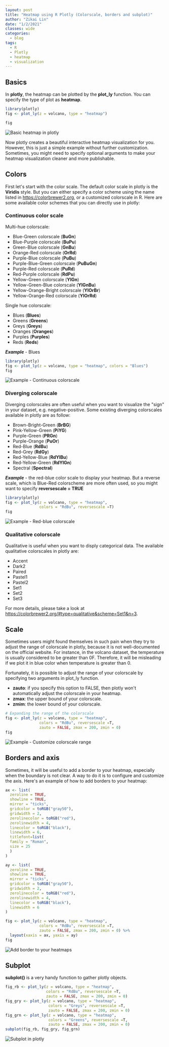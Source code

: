 ```yaml
---
layout: post
title: "Heatmap using R Plotly (Colorscale, borders and subplot)"
author: "Zikai Lin"
date: "1/2/2021"
classes: wide
categories:
  - blog
tags:
  - R
  - Plotly
  - heatmap
  - visualization
---
```




## Basics

In **plotly**, the heatmap can be plotted by the **plot_ly** function. You can specify the type of plot as **heatmap**.

```r
library(plotly)
fig <- plot_ly(z = volcano, type = "heatmap")

fig
```

![Basic heatmap in plotly](/ziklin/assets/images/2020-01-02-heatmap/fig1.png)

Now plotly creates a beautiful interactive heatmap visualization for you. However, this is just a simple example without further customization. Sometimes, you might need to specify optional arguments to make your heatmap visualization cleaner and more publishable.

## Colors
First let's start with the color scale. The default color scale in plotly is the **Viridis** style. But you can either specify a color scheme using the name listed in <https://colorbrewer2.org>, or a customized colorscale in R. Here are some available color schemes that you can directly use in plotly:

### Continuous color scale

Multi-hue colorscale:

- Blue-Green colorscale (**BuGn**)
- Blue-Purple colorscale (**BuPu**)
- Green-Blue colorscale (**GnBu**)
- Orange-Red colorscale (**OrRd**)
- Purple-Blue colorscale (**PuBu**)
- Purple-Blue-Green colorscale (**PuBuGn**)
- Purple-Red colorscale (**PuRd**)
- Red-Purple colorscale (**RdPu**)
- Yellow-Green colorscale (**YlGn**)
- Yellow-Green-Blue colorscale (**YlGnBu**)
- Yellow-Orange-Bright colorscale (**YlOrBr**)
- Yellow-Orange-Red colorscale (**YlOrRd**)

Single hue colorscale:

- Blues (**Blues**)
- Greens (**Greens**)
- Greys (**Greys**)
- Oranges (**Oranges**)
- Purples (**Purples**)
- Reds (**Reds**)

***Example*** - Blues

```r
library(plotly)
fig <- plot_ly(z = volcano, type = "heatmap", colors = "Blues")
fig
```

![Example - Continuous colorscale](/ziklin/assets/images/2020-01-02-heatmap/fig2.png)



### Diverging colorscale

Diverging colorscales are often useful when you want to visualize the "sign" in your dataset, e.g. negative-positive. Some existing diverging colorscales available in plotly are as follow:

- Brown-Bright-Green (**BrBG**)
- Pink-Yellow-Green (**PiYG**)
- Purple-Green (**PRGn**)
- Purple-Orange (**PuOr**)
- Red-Blue (**RdBu**)
- Red-Grey (**RdGy**)
- Red-Yellow-Blue (**RdYlBu**)
- Red-Yellow-Green (**RdYlGn**)
- Spectral (**Spectral**)

***Example*** - the red-blue color scale to display your heatmap. But a reverse scale, which is Blue-Red colorscheme are more often used, so you might want to specify **reversescale = TRUE**

```r
library(plotly)
fig <- plot_ly(z = volcano, type = "heatmap",
               colors = "RdBu", reversescale =T)
fig
```

![Example - Red-blue colorscale](/ziklin/assets/images/2020-01-02-heatmap/fig3.png)



### Qualitative colorscale

Qualitative is useful when you want to disply categorical data. The available qualitative colorscales in plotly are:

- Accent
- Dark2
- Paired
- Pastel1
- Pastel2
- Set1
- Set2
- Set3

For more details, please take a look at <https://colorbrewer2.org/#type=qualitative&scheme=Set1&n=3>.


## Scale

Sometimes users might found themselves in such pain when they try to adjust the range of colorscale in plotly, because it is not well-documented on the official website. For instance, in the volcano dataset, the temperature is usually considered to be greater than 0F. Therefore, it will be misleading if we plot it in blue color when temperature is greater than 0. 

Fortunately, it is possible to adjust the range of your colorscale by specifying two arguments in plot_ly function.

- **zauto**: if you specify this option to FALSE, then plotly won't automatically adjust the colorscale in your heatmap.
- **zmax**: the upper bound of your colorscale.
- **zmim**: the lower bound of your colorscale.


```r
# Expanding the range of the colorscale
fig <- plot_ly(z = volcano, type = "heatmap",
               colors = "RdBu", reversescale =T,
               zauto = FALSE, zmax = 200, zmin = 0)
fig
```

![Example - Customize colorscale range](/ziklin/assets/images/2020-01-02-heatmap/fig4.png)



## Borders and axis

Sometimes, it will be useful to add a border to your heatmap, especially when the boundary is not clear. A way to do it is to configure and customize the axis. Here's an example of how to add borders to your heatmap:


```r
ax <- list(
  zeroline = TRUE,
  showline = TRUE,
  mirror = "ticks",
  gridcolor = toRGB("gray50"),
  gridwidth = 2,
  zerolinecolor = toRGB("red"),
  zerolinewidth = 4,
  linecolor = toRGB("black"),
  linewidth = 6,
  titlefont=list(
  family = "Roman",
  size = 25
  )
)

ay <- list(
  zeroline = TRUE,
  showline = TRUE,
  mirror = "ticks",
  gridcolor = toRGB("gray50"),
  gridwidth = 2,
  zerolinecolor = toRGB("red"),
  zerolinewidth = 4,
  linecolor = toRGB("black"),
  linewidth = 6
)

fig <- plot_ly(z = volcano, type = "heatmap",
               colors = "RdBu", reversescale =T,
               zauto = FALSE, zmax = 200, zmin = 0) %>%
  layout(xaxis = ax, yaxis = ay)
fig
```

![Add border to your heatmaps](/ziklin/assets/images/2020-01-02-heatmap/fig5.png)



## Subplot

**subplot()** is a very handy function to gather plotly objects. 

```r
fig_rb <- plot_ly(z = volcano, type = "heatmap",
                  colors = "RdBu", reversescale =T,
                  zauto = FALSE, zmax = 200, zmin = 0)
fig_gry <- plot_ly(z = volcano, type = "heatmap",
                   colors = "Greys", reversescale =T,
                   zauto = FALSE, zmax = 200, zmin = 0)
fig_grn <- plot_ly(z = volcano, type = "heatmap",
                   colors = "Greens", reversescale =T,
                   zauto = FALSE, zmax = 200, zmin = 0)
subplot(fig_rb, fig_gry, fig_grn)
```

![Subplot in plotly](/ziklin/assets/images/2020-01-02-heatmap/fig6.png)

